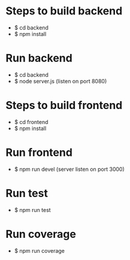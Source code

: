 # Steps to build backend

- $ cd backend
- $ npm install

# Run backend
- $ cd backend
- $ node server.js (listen on port 8080)

# Steps to build frontend

- $ cd frontend
- $ npm install

# Run frontend
- $ npm run devel (server listen on port 3000)

# Run test
- $ npm run test

# Run coverage
- $ npm run coverage


